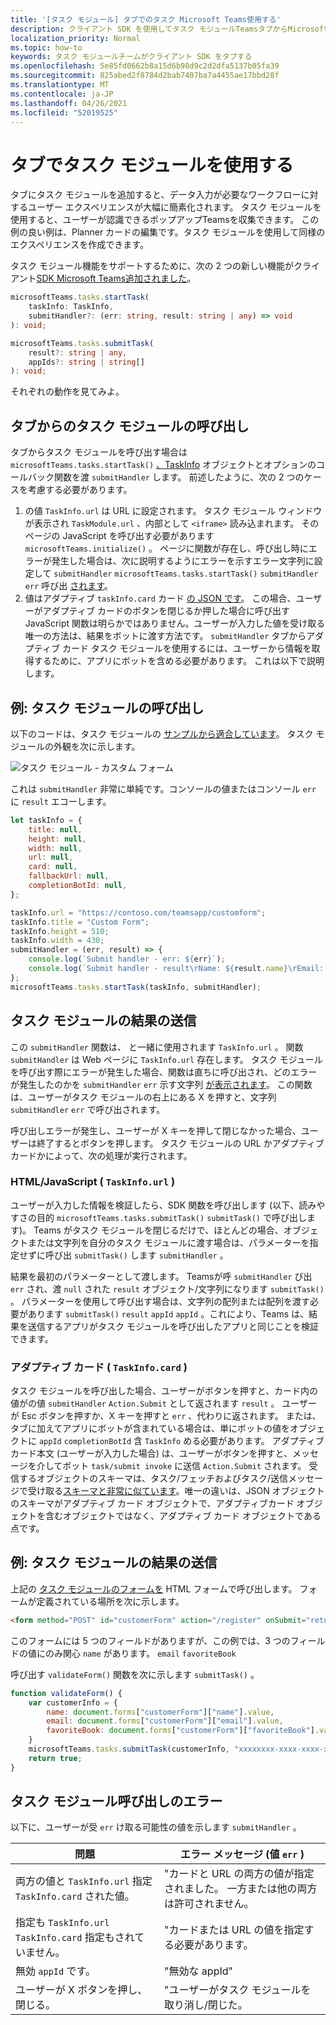 ```yaml
---
title: '[タスク モジュール] タブでのタスク Microsoft Teams使用する'
description: クライアント SDK を使用してタスク モジュールTeamsタブからMicrosoft Teams説明します。
localization_priority: Normal
ms.topic: how-to
keywords: タスク モジュールチームがクライアント SDK をタブする
ms.openlocfilehash: 5e85fd0662b8a15d6b98d9c2d2dfa5137b05fa39
ms.sourcegitcommit: 825abed2f8784d2bab7407ba7a4455ae17bbd28f
ms.translationtype: MT
ms.contentlocale: ja-JP
ms.lasthandoff: 04/26/2021
ms.locfileid: "52019525"
---
```

# <a name="using-task-modules-in-tabs"></a>タブでタスク モジュールを使用する

タブにタスク モジュールを追加すると、データ入力が必要なワークフローに対するユーザー エクスペリエンスが大幅に簡素化されます。 タスク モジュールを使用すると、ユーザーが認識できるポップアップTeamsを収集できます。 この例の良い例は、Planner カードの編集です。タスク モジュールを使用して同様のエクスペリエンスを作成できます。

タスク モジュール機能をサポートするために、次の 2 つの新しい機能がクライアント[SDK Microsoft Teams追加されました](/javascript/api/overview/msteams-client)。

```typescript
microsoftTeams.tasks.startTask(
    taskInfo: TaskInfo,
    submitHandler?: (err: string, result: string | any) => void
): void;

microsoftTeams.tasks.submitTask(
    result?: string | any,
    appIds?: string | string[]
): void;
```

それぞれの動作を見てみよ。

## <a name="invoking-a-task-module-from-a-tab"></a>タブからのタスク モジュールの呼び出し

タブからタスク モジュールを呼び出す場合は `microsoftTeams.tasks.startTask()` [、TaskInfo](~/task-modules-and-cards/what-are-task-modules.md#the-taskinfo-object) オブジェクトとオプションのコールバック関数を渡 `submitHandler` します。 前述したように、次の 2 つのケースを考慮する必要があります。

1. の値 `TaskInfo.url` は URL に設定されます。 タスク モジュール ウィンドウが表示され `TaskModule.url` 、内部として `<iframe>` 読み込まれます。 そのページの JavaScript を呼び出す必要があります `microsoftTeams.initialize()` 。 ページに関数が存在し、呼び出し時にエラーが発生した場合は、次に説明するようにエラーを示すエラー文字列に設定して `submitHandler` `microsoftTeams.tasks.startTask()` `submitHandler` `err` 呼び出 [されます](#task-module-invocation-errors)。
1. 値はアダプティブ `taskInfo.card` カード [の JSON です](~/task-modules-and-cards/what-are-task-modules.md#adaptive-card-or-adaptive-card-bot-card-attachment)。 この場合、ユーザーがアダプティブ カードのボタンを閉じるか押した場合に呼び出す JavaScript 関数は明らかではありません。ユーザーが入力した値を受け取る唯一の方法は、結果をボットに渡す方法です。 `submitHandler` タブからアダプティブ カード タスク モジュールを使用するには、ユーザーから情報を取得するために、アプリにボットを含める必要があります。 これは以下で説明します。

## <a name="example-invoking-a-task-module"></a>例: タスク モジュールの呼び出し

以下のコードは、タスク モジュールの [サンプルから適合しています](~/task-modules-and-cards/what-are-task-modules.md#code-sample)。 タスク モジュールの外観を次に示します。

![タスク モジュール - カスタム フォーム](~/assets/images/task-module/task-module-custom-form.png)

これは `submitHandler` 非常に単純です。コンソールの値またはコンソール `err` に `result` エコーします。

```javascript
let taskInfo = {
    title: null,
    height: null,
    width: null,
    url: null,
    card: null,
    fallbackUrl: null,
    completionBotId: null,
};

taskInfo.url = "https://contoso.com/teamsapp/customform";
taskInfo.title = "Custom Form";
taskInfo.height = 510;
taskInfo.width = 430;
submitHandler = (err, result) => {
    console.log(`Submit handler - err: ${err}`);
    console.log(`Submit handler - result\rName: ${result.name}\rEmail: ${result.email}\rFavorite book: ${result.favoriteBook}`);
};
microsoftTeams.tasks.startTask(taskInfo, submitHandler);
```

## <a name="submitting-the-result-of-a-task-module"></a>タスク モジュールの結果の送信

この `submitHandler` 関数は、 と一緒に使用されます `TaskInfo.url` 。 関数 `submitHandler` は Web ページに `TaskInfo.url` 存在します。 タスク モジュールを呼び出す際にエラーが発生した場合、関数は直ちに呼び出され、どのエラーが発生したのかを `submitHandler` `err` 示す文字列 [が表示されます](#task-module-invocation-errors)。 この関数は、ユーザーがタスク モジュールの右上にある X を押すと、文字列 `submitHandler` `err` で呼び出されます。

呼び出しエラーが発生し、ユーザーが X キーを押して閉じなかった場合、ユーザーは終了するとボタンを押します。 タスク モジュールの URL かアダプティブ カードかによって、次の処理が実行されます。

### <a name="htmljavascript-taskinfourl"></a>HTML/JavaScript ( `TaskInfo.url` )

ユーザーが入力した情報を検証したら、SDK 関数を呼び出します (以下、読みやすさの目的 `microsoftTeams.tasks.submitTask()` `submitTask()` で呼び出します)。 Teams がタスク モジュールを閉じるだけで、ほとんどの場合、オブジェクトまたは文字列を自分のタスク モジュールに渡す場合は、パラメーターを指定せずに呼び出 `submitTask()` します `submitHandler` 。

結果を最初のパラメーターとして渡します。 Teamsが呼 `submitHandler` び出 `err` され、渡 `null` された `result` オブジェクト/文字列になります `submitTask()` 。 パラメーターを使用して呼び出す場合は、文字列の配列または配列を渡す必要があります `submitTask()` `result`  `appId` `appId` 。これにより、Teams は、結果を送信するアプリがタスク モジュールを呼び出したアプリと同じことを検証できます。

### <a name="adaptive-card-taskinfocard"></a>アダプティブ カード ( `TaskInfo.card` )

タスク モジュールを呼び出した場合、ユーザーがボタンを押すと、カード内の値がの値 `submitHandler` `Action.Submit` として返されます `result` 。 ユーザーが Esc ボタンを押すか、X キーを押すと `err` 、代わりに返されます。 または、タブに加えてアプリにボットが含まれている場合は、単にボットの値をオブジェクトに `appId` `completionBotId` 含 `TaskInfo` める必要があります。 アダプティブ カード本文 (ユーザーが入力した場合) は、ユーザーがボタンを押すと、メッセージを介してボット `task/submit invoke` に送信 `Action.Submit` されます。 受信するオブジェクトのスキーマは、タスク/フェッチおよびタスク/送信メッセージで受け取る[スキーマと非常に似ています](~/task-modules-and-cards/task-modules/task-modules-bots.md#payload-of-taskfetch-and-tasksubmit-messages)。唯一の違いは、JSON オブジェクトのスキーマがアダプティブ カード オブジェクトで、アダプティブカード オブジェクトを含むオブジェクト[](~/task-modules-and-cards/task-modules/task-modules-bots.md#payload-of-taskfetch-and-tasksubmit-messages)ではなく、アダプティブ カード オブジェクトである点です。

## <a name="example-submitting-the-result-of-a-task-module"></a>例: タスク モジュールの結果の送信

上記の [タスク モジュールのフォームを](#example-invoking-a-task-module) HTML フォームで呼び出します。 フォームが定義されている場所を次に示します。

```html
<form method="POST" id="customerForm" action="/register" onSubmit="return validateForm()">
```

このフォームには 5 つのフィールドがありますが、この例では、3 つのフィールドの値にのみ関心 `name` があります。 `email` `favoriteBook`

呼び出す `validateForm()` 関数を次に示します `submitTask()` 。

```javascript
function validateForm() {
    var customerInfo = {
        name: document.forms["customerForm"]["name"].value,
        email: document.forms["customerForm"]["email"].value,
        favoriteBook: document.forms["customerForm"]["favoriteBook"].value
    }
    microsoftTeams.tasks.submitTask(customerInfo, "xxxxxxxx-xxxx-xxxx-xxxx-xxxxxxxxxxxx");
    return true;
}
```

## <a name="task-module-invocation-errors"></a>タスク モジュール呼び出しのエラー

以下に、ユーザーが受 `err` け取る可能性の値を示します `submitHandler` 。

| 問題 | エラー メッセージ (値 `err` ) |
| ------- | ------------------------------ |
| 両方の値と `TaskInfo.url` 指定 `TaskInfo.card` された値。 | "カードと URL の両方の値が指定されました。 一方または他の両方は許可されません。 |
| 指定も `TaskInfo.url` `TaskInfo.card` 指定もされていません。 | "カードまたは URL の値を指定する必要があります。 |
| 無効 `appId` です。 | "無効な appId" |
| ユーザーが X ボタンを押し、閉じる。 | "ユーザーがタスク モジュールを取り消し/閉じた。 |
